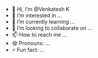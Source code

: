 - 👋 Hi, I’m @Venkatesh K
- 👀 I’m interested in ...
- 🌱 I’m currently learning ...
- 💞️ I’m looking to collaborate on ...
- 📫 How to reach me ...
- 😄 Pronouns: ...
- ⚡ Fun fact: ...

<!---
Venkateshkjeeva/Venkateshkjeeva is a ✨ special ✨ repository because its `README.md` (this file) appears on your GitHub profile.
You can click the Preview link to take a look at your changes.
--->
